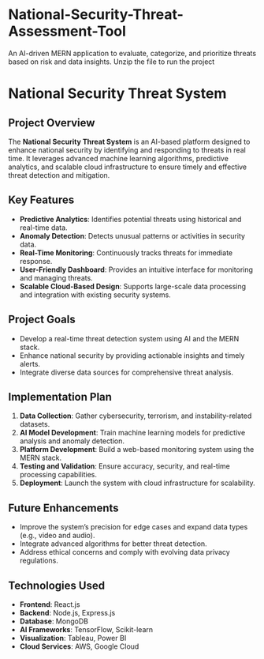 # National-Security-Threat-Assessment-Tool
An AI-driven MERN application to evaluate, categorize, and prioritize threats based on risk and data insights.
Unzip the file to run the project



# National Security Threat System

## Project Overview

The **National Security Threat System** is an AI-based platform designed to enhance national security by identifying and responding to threats in real time. It leverages advanced machine learning algorithms, predictive analytics, and scalable cloud infrastructure to ensure timely and effective threat detection and mitigation.

## Key Features

- **Predictive Analytics**: Identifies potential threats using historical and real-time data.
- **Anomaly Detection**: Detects unusual patterns or activities in security data.
- **Real-Time Monitoring**: Continuously tracks threats for immediate response.
- **User-Friendly Dashboard**: Provides an intuitive interface for monitoring and managing threats.
- **Scalable Cloud-Based Design**: Supports large-scale data processing and integration with existing security systems.

## Project Goals

- Develop a real-time threat detection system using AI and the MERN stack.
- Enhance national security by providing actionable insights and timely alerts.
- Integrate diverse data sources for comprehensive threat analysis.

## Implementation Plan

1. **Data Collection**: Gather cybersecurity, terrorism, and instability-related datasets.
2. **AI Model Development**: Train machine learning models for predictive analysis and anomaly detection.
3. **Platform Development**: Build a web-based monitoring system using the MERN stack.
4. **Testing and Validation**: Ensure accuracy, security, and real-time processing capabilities.
5. **Deployment**: Launch the system with cloud infrastructure for scalability.

## Future Enhancements

- Improve the system’s precision for edge cases and expand data types (e.g., video and audio).
- Integrate advanced algorithms for better threat detection.
- Address ethical concerns and comply with evolving data privacy regulations.

## Technologies Used

- **Frontend**: React.js
- **Backend**: Node.js, Express.js
- **Database**: MongoDB
- **AI Frameworks**: TensorFlow, Scikit-learn
- **Visualization**: Tableau, Power BI
- **Cloud Services**: AWS, Google Cloud


